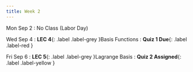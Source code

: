 ```yaml
---
title: Week 2
---
```


Mon Sep 2
: No Class (Labor Day)

Wed Sep 4
: **LEC 4**{: .label .label-grey }Basis Functions
: **Quiz 1 Due**{: .label .label-red }

Fri Sep 6
: **LEC 5**{: .label .label-grey }Lagrange Basis
: **Quiz 2 Assigned**{: .label .label-yellow }
